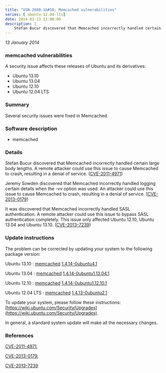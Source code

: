 ```yaml
---
title: "USN-2080-1&#58; Memcached vulnerabilities"
series: [ ubuntu-12.04-lts]
date: 2014-01-13 12:00:00
description: |
    Stefan Bucur discovered that Memcached incorrectly handled certain large body lengths. A remote attacker could use this issue to cause Memcached to crash, resulting in a denial of service. ([CVE-2011-4971](http://people.ubuntu.com/~ubuntu-security/cve/CVE-2011-4971))
--- 
```

 
 

*13 January 2014*

### memcached vulnerabilities

A security issue affects these releases of Ubuntu and its derivatives:

* Ubuntu 13.10
* Ubuntu 13.04
* Ubuntu 12.10
* Ubuntu 12.04 LTS

### Summary

Several security issues were fixed in Memcached. 

### Software description

* memcached 

### Details

Stefan Bucur discovered that Memcached incorrectly handled certain large body lengths. A remote attacker could use this issue to cause Memcached to crash, resulting in a denial of service. ([CVE-2011-4971](http://people.ubuntu.com/~ubuntu-security/cve/CVE-2011-4971))

Jeremy Sowden discovered that Memcached incorrectly handled logging certain details when the -vv option was used. An attacker could use this issue to cause Memcached to crash, resulting in a denial of service. ([CVE-2013-0179](http://people.ubuntu.com/~ubuntu-security/cve/CVE-2013-0179))

It was discovered that Memcached incorrectly handled SASL authentication. A remote attacker could use this issue to bypass SASL authentication completely. This issue only affected Ubuntu 12.10, Ubuntu 13.04 and Ubuntu 13.10. ([CVE-2013-7239](http://people.ubuntu.com/~ubuntu-security/cve/CVE-2013-7239)) 

### Update instructions

The problem can be corrected by updating your system to the following package version:

Ubuntu 13.10
 : [memcached](https://launchpad.net/ubuntu/+source/memcached) <span> [1.4.14-0ubuntu4.1](https://launchpad.net/ubuntu/+source/memcached/1.4.14-0ubuntu4.1) </span> 

Ubuntu 13.04
 : [memcached](https://launchpad.net/ubuntu/+source/memcached) <span> [1.4.14-0ubuntu1.13.04.1](https://launchpad.net/ubuntu/+source/memcached/1.4.14-0ubuntu1.13.04.1) </span> 

Ubuntu 12.10
 : [memcached](https://launchpad.net/ubuntu/+source/memcached) <span> [1.4.14-0ubuntu1.12.10.1](https://launchpad.net/ubuntu/+source/memcached/1.4.14-0ubuntu1.12.10.1) </span> 

Ubuntu 12.04 LTS
 : [memcached](https://launchpad.net/ubuntu/+source/memcached) <span> [1.4.13-0ubuntu2.1](https://launchpad.net/ubuntu/+source/memcached/1.4.13-0ubuntu2.1) </span> 

To update your system, please follow these instructions: [https://wiki.ubuntu.com/Security/Upgrades](https://wiki.ubuntu.com/Security/Upgrades).

In general, a standard system update will make all the necessary changes. 

### References

 
 [CVE-2011-4971](http://people.ubuntu.com/~ubuntu-security/cve/CVE-2011-4971), 

 [CVE-2013-0179](http://people.ubuntu.com/~ubuntu-security/cve/CVE-2013-0179), 

 [CVE-2013-7239](http://people.ubuntu.com/~ubuntu-security/cve/CVE-2013-7239)
 

